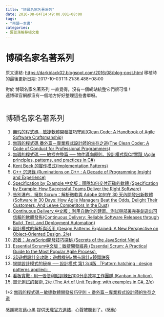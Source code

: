```yaml
---
title: "博碩名家名著系列"
date: 2016-08-04T14:49:00.001+08:00
tags: 
- "再讀一本書"
categories:
- 舊部落格移植文章
---
```


# 博碩名家名著系列

原文連結: https://darkblack02.blogspot.com/2016/08/blog-post.html
移植時的最後更新日期: 2017-10-03T11:21:36.488+08:00

對於&nbsp;博碩名家名著系列 一直覺得，沒有一個網站統整它們很可惜！<br />連博碩官網都沒有一個地方好好整理這些書單呀。<br /><br /><h2><span class="mw-headline" id=".E5.8D.9A.E7.A2.A9.E5.90.8D.E5.AE.B6.E5.90.8D.E8.91.97.E7.B3.BB.E5.88.97" style="font-size: x-large; font-weight: normal;">博碩名家名著系列 </span></h2><ol><li><a class="external text" href="https://www.tenlong.com.tw/items/9862017058?item_id=570049" rel="nofollow">無瑕的程式碼－敏捷軟體開發技巧守則(Clean Code: A Handbook of Agile Software Craftsmanship)</a></li><li><a class="external text" href="https://www.tenlong.com.tw/items/9862017880?item_id=839920" rel="nofollow">無瑕的程式碼 番外篇－專業程式設計師的生存之道(The Clean Coder: A Code of Conduct for Professional Programmers)</a></li><li><a href="https://www.tenlong.com.tw/products/9789864342099" target="_blank">無瑕的程式碼 ── 敏捷完整篇 ── 物件導向原則、設計模式與C#實踐 (Agile principles, patterns, and practices in C#) </a></li><li><a class="external text" href="https://www.tenlong.com.tw/items/9862018089?item_id=886065" rel="nofollow">Kent Beck 的實作模式(Implementation Patterns)</a></li><li><a class="external text" href="https://www.tenlong.com.tw/items/9862019069?item_id=890022" rel="nofollow">C++ 沉思錄 (Ruminations on C++&nbsp;: A Decade of Programming Insight and Experience)</a></li><li><a class="external text" href="http://www.tenlong.com.tw/items/9862019484?item_id=997422" rel="nofollow">Specification by Example 中文版：團隊如何交付正確的軟體 (Specification by Example: How Successful Teams Deliver the Right Software)</a></li><li><a class="external text" href="https://www.tenlong.com.tw/items/9862019549?item_id=998014" rel="nofollow">告別瀑布，擁抱 Scrum：解析微軟與 Adobe 如何在 30 天內開發出新軟體(Software in 30 Days: How Agile Managers Beat the Odds, Delight Their Customers, And Leave Competitors In the Dust)</a></li><li><a class="external text" href="https://www.tenlong.com.tw/items/986201962X?item_id=999062" rel="nofollow">Continuous Delivery 中文版：利用自動化的建置、測試與部署完美創造出可信賴的軟體發佈(Continuous Delivery: Reliable Software Releases through Build, Test, and Deployment Automation)</a></li><li><a class="external text" href="https://www.tenlong.com.tw/items/9862018208?item_id=886604" rel="nofollow">設計模式的解析與活用 (Design Patterns Explained: A New Perspective on Object-Oriented Design, 2/e)</a></li><li><a class="external text" href="https://www.tenlong.com.tw/items/986434076X?item_id=1009950" rel="nofollow">忍者：JavaScript開發技巧探秘 (Secrets of the JavaScript Ninja)</a></li><li><a href="https://www.tenlong.com.tw/products/9789864341108" target="_blank">Essential Scrum中文版：敏捷開發經典 (Essential Scrum: A Practical Guide to the Most Popular Agile Process)&nbsp;</a></li><li><a href="https://www.tenlong.com.tw/products/9789864341580" target="_blank">3D遊戲設計全攻略：遊戲機制×關卡設計×鏡頭訣竅</a></li><li><a href="https://www.tenlong.com.tw/products/9789864341894" target="_blank">揭開設計模式的秘辛 ── 設計模式 第1 3/4版 『Pattern hatching : design patterns applied』&nbsp;</a></li><li><a href="https://www.tenlong.com.tw/products/9789864341887" target="_blank">看板實戰 : 用一張便利貼訓練出100分高效率工作團隊 (Kanban in Action)&nbsp;</a></li><li><a href="https://www.tenlong.com.tw/products/9789864342471" target="_blank">單元測試的藝術, 2/e (The Art of Unit Testing: with examples in C#, 2/e)</a></li></ol>1+2 <a class="external text" href="https://www.tenlong.com.tw/items/PG-001?item_id=884070" rel="nofollow">無瑕的程式碼－敏捷軟體開發技巧守則 + 番外篇－專業程式設計師的生存之道</a><br /><br />感謝網友<a href="https://www.blogger.com/profile/08037373483394059631" target="_blank">蔡小黑</a> 提供<a href="https://www.tenlong.com.tw/events/320" target="_blank">天瓏官方連結</a>，心聲被聽到了。(感動)
